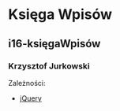 # Księga Wpisów

## i16-księgaWpisów

### Krzysztof Jurkowski

Zależności:

- [jQuery](https://jquery.com/)
